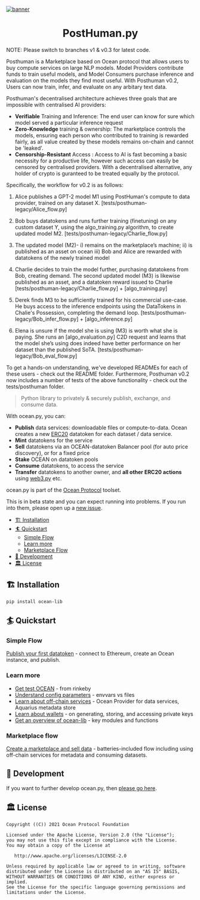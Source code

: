 
[![banner](https://raw.githubusercontent.com/oceanprotocol/art/master/github/repo-banner%402x.png)](https://oceanprotocol.com)

<h1 align="center">PostHuman.py</h1>
NOTE: Please switch to branches v1 & v0.3 for latest code.

Posthuman is a Marketplace based on Ocean protocol that allows users to buy compute services on large NLP models. Model Providers contribute funds to train useful models, and Model Consumers purchase inference and evaluation on the models they find most useful. With Posthuman v0.2, Users can now train, infer, and evaluate on any arbitary text data. 

Posthuman's decentralised architecture achieves three goals that are impossible with centralised AI providers:
- **Verifiable** Training and Inference: The end user can know for sure which model served a particular inference request
- **Zero-Knowledge** training & ownership: The marketplace controls the models, ensuring each person who contributed to training is rewarded fairly, as all value created by these models remains on-chain and cannot be 'leaked'.
- **Censorship-Resistant** Access : Access to AI is fast becoming a basic necessity for a productive life, however such access can easily be censored by centralised providers. With a decentralised alternative, any holder of crypto is guranteed to be treated equally by the protocol.

Specifically, the workflow for v0.2 is as follows:

1. Alice publishes a GPT-2 model M1 using PostHuman's compute to data provider, trained on any dataset X. [tests/posthuman-legacy/Alice_flow.py]

2. Bob buys datatokens and runs further training (finetuning) on any custom dataset Y, using the algo_training.py algorithm, to create updated model M2. [tests/posthuman-legacy/Charlie_flow.py]

3. The updated model (M2)-
i) remains on the marketplace’s machine;
ii) is published as an asset on ocean
iii) Bob and Alice are rewarded with datatokens of the newly trained model

4. Charlie decides to train the model further, purchasing datatokens from Bob, creating demand.
The second updated model (M3) is likewise published as an asset, and a datatoken reward issued to Charlie [tests/posthuman-legacy/Charlie_flow.py] + [algo_training.py]

5. Derek finds M3 to be sufficiently trained for his commercial use-case. He buys access to the inference endpoints using the DataTokens in Chalie's Possession, completing the demand loop. [tests/posthuman-legacy/Bob_infer_flow.py] + [algo_inference.py]

6. Elena is unsure if the model she is using (M3) is worth what she is paying. She runs an [algo_evaluation.py] C2D request and learns that the model she’s using does indeed have better performance on her dataset than the published SoTA.  [tests/posthuman-legacy/Bob_eval_flow.py]

To get a hands-on understanding, we've developed READMEs for each of these users - check out the README folder.
Furthermore, Posthuman v0.2 now includes a number of tests of the above functionality - check out the tests/posthuman folder.

> Python library to privately & securely publish, exchange, and consume data.

With ocean.py, you can:
- **Publish** data services: downloadable files or compute-to-data. 
Ocean creates a new [ERC20](https://github.com/ethereum/EIPs/blob/7f4f0377730f5fc266824084188cc17cf246932e/EIPS/eip-20.md) 
datatoken for each dataset / data service.
- **Mint** datatokens for the service
- **Sell** datatokens via an OCEAN-datatoken Balancer pool (for auto price discovery), or for a fixed price
- **Stake** OCEAN on datatoken pools
- **Consume** datatokens, to access the service
- **Transfer** datatokens to another owner, and **all other ERC20 actions** 
using [web3.py](https://web3py.readthedocs.io/en/stable/examples.html#working-with-an-erc20-token-contract) etc.

ocean.py is part of the [Ocean Protocol](https://www.oceanprotocol.com) toolset.

This is in beta state and you can expect running into problems. If you run into them, please open up a [new issue](/issues).

- [🏗 Installation](#-installation)
- [🏄 Quickstart](#-quickstart)
  - [Simple Flow](#simple-flow)
  - [Learn more](#learn-more)
  - [Marketplace Flow](#marketplace-flow)
- [🦑 Development](#-development)
- [🏛 License](#-license)

## 🏗 Installation

```pip install ocean-lib```

## 🏄 Quickstart

### Simple Flow

[Publish your first datatoken](READMEs/datatokens_flow.md) - connect to Ethereum, create an Ocean instance, and publish.

### Learn more

- [Get test OCEAN](READMEs/get_test_OCEAN.md) - from rinkeby
- [Understand config parameters](READMEs/parameters.md) - envvars vs files 
- [Learn about off-chain services](READMEs/services.md) - Ocean Provider for data services, Aquarius metadata store
- [Learn about wallets](READMEs/wallets.md) - on generating, storing, and accessing private keys
- [Get an overview of ocean-lib](READMEs/overview.md) - key modules and functions

### Marketplace flow

[Create a marketplace and sell data](READMEs/marketplace_flow.md) - batteries-included flow including using off-chain services for metadata and consuming datasets.

## 🦑 Development

If you want to further develop ocean.py, then [please go here](READMEs/developers.md).

## 🏛 License

```
Copyright ((C)) 2021 Ocean Protocol Foundation

Licensed under the Apache License, Version 2.0 (the "License");
you may not use this file except in compliance with the License.
You may obtain a copy of the License at

   http://www.apache.org/licenses/LICENSE-2.0

Unless required by applicable law or agreed to in writing, software
distributed under the License is distributed on an "AS IS" BASIS,
WITHOUT WARRANTIES OR CONDITIONS OF ANY KIND, either express or implied.
See the License for the specific language governing permissions and
limitations under the License.
```
